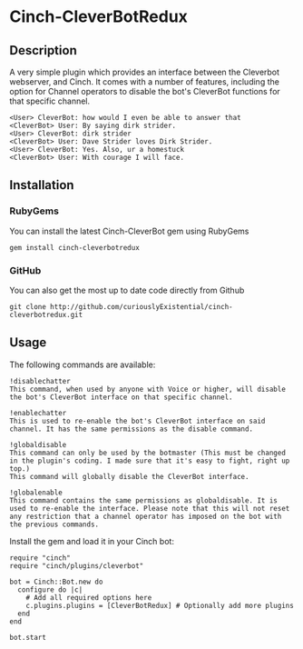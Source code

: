 # Cinch-CleverBotRedux

## Description

A very simple plugin which provides an interface between the Cleverbot webserver, and Cinch. It comes with a number of features, including the option for Channel operators to disable the bot's CleverBot functions for that specific channel.

	<User> CleverBot: how would I even be able to answer that
	<CleverBot> User: By saying dirk strider.
	<User> CleverBot: dirk strider
	<CleverBot> User: Dave Strider loves Dirk Strider.
	<User> CleverBot: Yes. Also, ur a homestuck
	<CleverBot> User: With courage I will face.

## Installation

### RubyGems

You can install the latest Cinch-CleverBot gem using RubyGems

    gem install cinch-cleverbotredux

### GitHub

You can also get the most up to date code directly from Github

    git clone http://github.com/curiouslyExistential/cinch-cleverbotredux.git

## Usage

The following commands are available:

	!disablechatter
	This command, when used by anyone with Voice or higher, will disable the bot's CleverBot interface on that specific channel.

	!enablechatter
	This is used to re-enable the bot's CleverBot interface on said channel. It has the same permissions as the disable command.

	!globaldisable
	This command can only be used by the botmaster (This must be changed in the plugin's coding. I made sure that it's easy to fight, right up top.)
	This command will globally disable the CleverBot interface.

	!globalenable
	This command contains the same permissions as globaldisable. It is used to re-enable the interface. Please note that this will not reset any restriction that a channel operator has imposed on the bot with the previous commands.

Install the gem and load it in your Cinch bot:

    require "cinch"
    require "cinch/plugins/cleverbot"

    bot = Cinch::Bot.new do
      configure do |c|
        # Add all required options here
        c.plugins.plugins = [CleverBotRedux] # Optionally add more plugins
      end
    end

    bot.start

